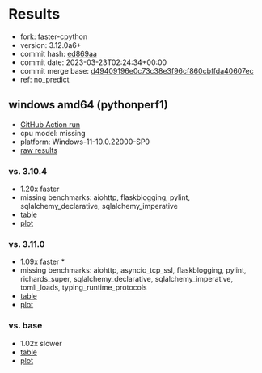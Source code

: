 # Results

- fork: faster-cpython
- version: 3.12.0a6+
- commit hash: [ed869aa](https://github.com/faster%2dcpython/cpython/commit/ed869aa)
- commit date: 2023-03-23T02:24:34+00:00
- commit merge base: [d49409196e0c73c38e3f96cf860cbffda40607ec](https://github.com/faster%2dcpython/cpython/commit/d49409196e0c73c38e3f96cf860cbffda40607ec)
- ref: no_predict

## windows amd64 (pythonperf1)

- [GitHub Action run](https://github.com/faster-cpython/benchmarking/actions/runs/4510595966)
- cpu model: missing
- platform: Windows-11-10.0.22000-SP0
- [raw results](bm-20230323-pythonperf1-amd64-faster%252dcpython-no_predict-3.12.0a6%2B-ed869aa.json)

### vs. 3.10.4

- 1.20x faster
- missing benchmarks: aiohttp, flaskblogging, pylint, sqlalchemy_declarative, sqlalchemy_imperative
- [table](bm-20230323-pythonperf1-amd64-faster%252dcpython-no_predict-3.12.0a6%2B-ed869aa-vs-3.10.4.md)
- [plot](bm-20230323-pythonperf1-amd64-faster%252dcpython-no_predict-3.12.0a6%2B-ed869aa-vs-3.10.4.png)

### vs. 3.11.0

- 1.09x faster \*
- missing benchmarks: aiohttp, asyncio_tcp_ssl, flaskblogging, pylint, richards_super, sqlalchemy_declarative, sqlalchemy_imperative, tomli_loads, typing_runtime_protocols
- [table](bm-20230323-pythonperf1-amd64-faster%252dcpython-no_predict-3.12.0a6%2B-ed869aa-vs-3.11.0.md)
- [plot](bm-20230323-pythonperf1-amd64-faster%252dcpython-no_predict-3.12.0a6%2B-ed869aa-vs-3.11.0.png)

### vs. base

- 1.02x slower
- [table](bm-20230323-pythonperf1-amd64-faster%252dcpython-no_predict-3.12.0a6%2B-ed869aa-vs-base.md)
- [plot](bm-20230323-pythonperf1-amd64-faster%252dcpython-no_predict-3.12.0a6%2B-ed869aa-vs-base.png)

